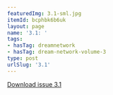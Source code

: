 ```yaml
---
featuredImg: 3.1-sml.jpg
itemId: bcphbk6b6uk
layout: page
name: '3.1: '
tags:
- hasTag: dreamnetwork
- hasTag: dream-network-volume-3
type: post
urlSlug: '3.1'
---
```

<a href="../files/pdfs/Volume_3/3.1-2-Dream-Network-Bulletin-Vol.3-No-1-2.pdf" download="">Download issue 3.1</a>